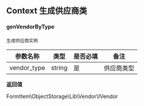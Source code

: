 ## Context 生成供应商类

#### genVendorByType
```text
生成供应商实例
```

| 参数名称         | 类型    | 是否必填 | 备注                           |
|-----------------|---------|------|--------------------------------|
| vendor_type     | string  | 是    | 供应商类型           |

**返回值**

FormItem\ObjectStorage\Lib\Vendor\IVendor

